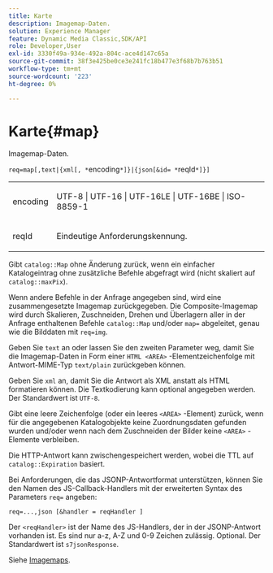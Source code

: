 ```yaml
---
title: Karte
description: Imagemap-Daten.
solution: Experience Manager
feature: Dynamic Media Classic,SDK/API
role: Developer,User
exl-id: 3330f49a-934e-492a-804c-ace4d147c65a
source-git-commit: 38f3e425be0ce3e241fc18b477e3f68b7b763b51
workflow-type: tm+mt
source-wordcount: '223'
ht-degree: 0%

---
```


# Karte{#map}

Imagemap-Daten.

`req=map[,text|{xml[, *`encoding`*]}|{json[&id= *`reqId`*]}]`

<table id="simpletable_10F2152FDF33411491FBBAFD173CA5ED"> 
 <tr class="strow"> 
  <td class="stentry"> <p><span class="codeph"><span class="varname"> encoding</span></span> </p> </td> 
  <td class="stentry"> <p><span class="codeph"> UTF-8 | UTF-16 | UTF-16LE | UTF-16BE | ISO-8859-1</span> </p></td> 
 </tr> 
 <tr class="strow"> 
  <td class="stentry"> <p><span class="codeph"><span class="varname"> reqId</span></span> </p></td> 
  <td class="stentry"> <p>Eindeutige Anforderungskennung. </p></td> 
 </tr> 
</table>

Gibt `catalog::Map` ohne Änderung zurück, wenn ein einfacher Katalogeintrag ohne zusätzliche Befehle abgefragt wird (nicht skaliert auf `catalog::maxPix`).

Wenn andere Befehle in der Anfrage angegeben sind, wird eine zusammengesetzte Imagemap zurückgegeben. Die Composite-Imagemap wird durch Skalieren, Zuschneiden, Drehen und Überlagern aller in der Anfrage enthaltenen Befehle `catalog::Map` und/oder `map=` abgeleitet, genau wie die Bilddaten mit `req=img`.

Geben Sie `text` an oder lassen Sie den zweiten Parameter weg, damit Sie die Imagemap-Daten in Form einer `HTML <AREA>` -Elementzeichenfolge mit Antwort-MIME-Typ `text/plain` zurückgeben können.

Geben Sie `xml` an, damit Sie die Antwort als XML anstatt als HTML formatieren können. Die Textkodierung kann optional angegeben werden. Der Standardwert ist `UTF-8`.

Gibt eine leere Zeichenfolge (oder ein leeres `<AREA>` -Element) zurück, wenn für die angegebenen Katalogobjekte keine Zuordnungsdaten gefunden wurden und/oder wenn nach dem Zuschneiden der Bilder keine `<AREA>` -Elemente verbleiben.

Die HTTP-Antwort kann zwischengespeichert werden, wobei die TTL auf `catalog::Expiration` basiert.

Bei Anforderungen, die das JSONP-Antwortformat unterstützen, können Sie den Namen des JS-Callback-Handlers mit der erweiterten Syntax des Parameters `req=` angeben:

`req=...,json [&handler = reqHandler ]`

Der `<reqHandler>` ist der Name des JS-Handlers, der in der JSONP-Antwort vorhanden ist. Es sind nur a-z, A-Z und 0-9 Zeichen zulässig. Optional. Der Standardwert ist `s7jsonResponse`.

Siehe [Imagemaps](../../../../../../is-api/http-ref/image-serving-api-ref/c-http-protocol-reference/c-syntax-and-features/r-image-maps.md#reference-ff7d1bac2a064104b0c508a81316fdab).
